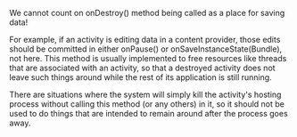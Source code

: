 We cannot count on onDestroy() method being called as a place for saving data!

For example, if an activity is editing data in a content provider, those edits should be committed in either onPause() or onSaveInstanceState(Bundle), not here. This method is usually implemented to free resources like threads that are associated with an activity, so that a destroyed activity does not leave such things around while the rest of its application is still running.

There are situations where the system will simply kill the activity's hosting process without calling this method (or any others) in it, so it should not be used to do things that are intended to remain around after the process goes away.